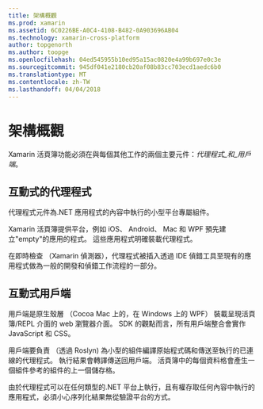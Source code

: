 ```yaml
---
title: 架構概觀
ms.prod: xamarin
ms.assetid: 6C0226BE-A0C4-4108-B482-0A903696AB04
ms.technology: xamarin-cross-platform
author: topgenorth
ms.author: toopge
ms.openlocfilehash: 04ed545955b10ed95a15ac0820e4a99b697e0c3e
ms.sourcegitcommit: 945df041e2180cb20af08b83cc703ecd1aedc6b0
ms.translationtype: MT
ms.contentlocale: zh-TW
ms.lasthandoff: 04/04/2018
---
```

# <a name="architecture-overview"></a>架構概觀

Xamarin 活頁簿功能必須在與每個其他工作的兩個主要元件：_代理程式_和_用戶端_。

## <a name="interactive-agent"></a>互動式的代理程式

代理程式元件為.NET 應用程式的內容中執行的小型平台專屬組件。

Xamarin 活頁簿提供平台，例如 iOS、 Android、 Mac 和 WPF 預先建立"empty"的應用的程式。 這些應用程式明確裝載代理程式。

在即時檢查 （Xamarin 偵測器），代理程式被插入透過 IDE 偵錯工具至現有的應用程式做為一般的開發和偵錯工作流程的一部分。

## <a name="interactive-client"></a>互動式用戶端

用戶端是原生殼層 （Cocoa Mac 上的，在 Windows 上的 WPF） 裝載呈現活頁簿/REPL 介面的 web 瀏覽器介面。 SDK 的觀點而言，所有用戶端整合會實作 JavaScript 和 CSS。

用戶端要負責 （透過 Roslyn) 為小型的組件編譯原始程式碼和傳送至執行的已連線的代理程式。 執行結果會轉譯傳送回用戶端。 活頁簿中的每個資料格會產生一個組件參考的組件的上一個儲存格。

由於代理程式可以在任何類型的.NET 平台上執行，且有權存取任何內容中執行的應用程式，必須小心序列化結果無從驗證平台的方式。